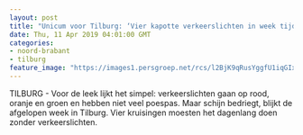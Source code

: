 ```yaml
---
layout: post
title: "Unicum voor Tilburg: ‘Vier kapotte verkeerslichten in week tijd komt nooit voor, daar kun je je niet op voorbereiden’"
date: Thu, 11 Apr 2019 04:01:00 GMT
categories: 
- noord-brabant 
- tilburg 
feature_image: "https://images1.persgroep.net/rcs/l2BjK9qRusYggfU1iqGIxSLpSK8/diocontent/144622468/_fitwidth/400/?appId=21791a8992982cd8da851550a453bd7f&quality=0.7"
---
```


TILBURG - Voor de leek lijkt het simpel: verkeerslichten gaan op rood, oranje en groen en hebben niet veel poespas. Maar schijn bedriegt, blijkt de afgelopen week in Tilburg. Vier kruisingen moesten het dagenlang doen zonder verkeerslichten.
